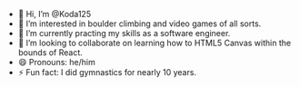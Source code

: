 - 👋 Hi, I’m @Koda125
- 👀 I’m interested in boulder climbing and video games of all sorts.
- 🌱 I’m currently practing my skills as a software engineer.
- 💞️ I’m looking to collaborate on learning how to HTML5 Canvas within the bounds of React.
- 😄 Pronouns: he/him
- ⚡ Fun fact: I did gymnastics for nearly 10 years. 

<!---
Koda125/Koda125 is a ✨ special ✨ repository because its `README.md` (this file) appears on your GitHub profile.
You can click the Preview link to take a look at your changes.
--->
